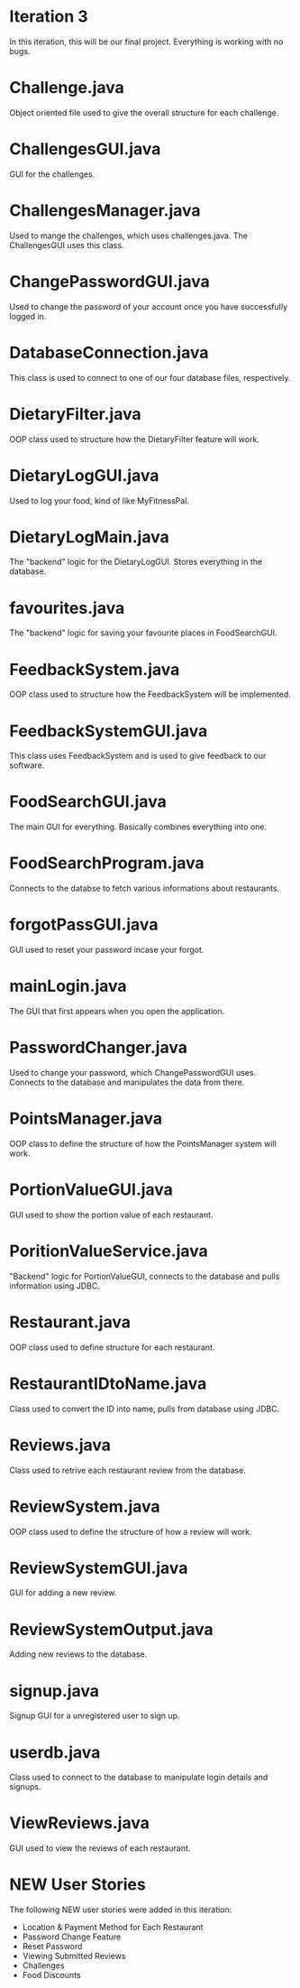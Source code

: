 # Iteration 3

In this iteration, this will be our final project. Everything is working with no bugs.

# Challenge.java

Object oriented file used to give the overall structure for each challenge.

# ChallengesGUI.java

GUI for the challenges.

# ChallengesManager.java

Used to mange the challenges, which uses challenges.java. The ChallengesGUI uses this class.

# ChangePasswordGUI.java

Used to change the password of your account once you have successfully logged in.

# DatabaseConnection.java

This class is used to connect to one of our four database files, respectively.

# DietaryFilter.java

OOP class used to structure how the DietaryFilter feature will work.

# DietaryLogGUI.java

Used to log your food, kind of like MyFitnessPal.

# DietaryLogMain.java

The "backend" logic for the DietaryLogGUI. Stores everything in the database.

# favourites.java

The "backend" logic for saving your favourite places in FoodSearchGUI.

# FeedbackSystem.java

OOP class used to structure how the FeedbackSystem will be implemented.

# FeedbackSystemGUI.java

This class uses FeedbackSystem and is used to give feedback to our software.

# FoodSearchGUI.java

The main GUI for everything. Basically combines everything into one.

# FoodSearchProgram.java

Connects to the databse to fetch various informations about restaurants.

# forgotPassGUI.java

GUI used to reset your password incase your forgot.

# mainLogin.java

The GUI that first appears when you open the application.

# PasswordChanger.java

Used to change your password, which ChangePasswordGUI uses. Connects to the database and manipulates the data from there.

# PointsManager.java

OOP class to define the structure of how the PointsManager system will work.

# PortionValueGUI.java

GUI used to show the portion value of each restaurant.

# PoritionValueService.java

"Backend" logic for PortionValueGUI, connects to the database and pulls information using JDBC.

# Restaurant.java

OOP class used to define structure for each restaurant.

# RestaurantIDtoName.java

Class used to convert the ID into name, pulls from database using JDBC.

# Reviews.java

Class used to retrive each restaurant review from the database.

# ReviewSystem.java

OOP class used to define the structure of how a review will work.

# ReviewSystemGUI.java

GUI for adding a new review.

# ReviewSystemOutput.java

Adding new reviews to the database.

# signup.java

Signup GUI for a unregistered user to sign up.

# userdb.java

Class used to connect to the database to manipulate login details and signups.

# ViewReviews.java

GUI used to view the reviews of each restaurant.

# NEW User Stories

The following NEW user stories were added in this iteration: 

- Location & Payment Method for Each Restaurant
- Password Change Feature
- Reset Password
- Viewing Submitted Reviews
- Challenges
- Food Discounts
  




